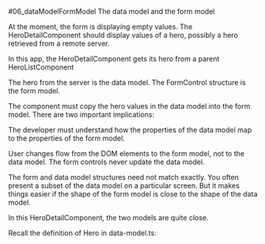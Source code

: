 #06_dataModelFormModel
The data model and the form model

At the moment, the form is displaying empty values. The HeroDetailComponent should display values of a hero, possibly a hero retrieved from a remote server.

In this app, the HeroDetailComponent gets its hero from a parent HeroListComponent

The hero from the server is the data model. The FormControl structure is the form model.

The component must copy the hero values in the data model into the form model. There are two important implications:

The developer must understand how the properties of the data model map to the properties of the form model.

User changes flow from the DOM elements to the form model, not to the data model. The form controls never update the data model.

The form and data model structures need not match exactly. You often present a subset of the data model on a particular screen. But it makes things easier if the shape of the form model is close to the shape of the data model.

In this HeroDetailComponent, the two models are quite close.

Recall the definition of Hero in data-model.ts:


